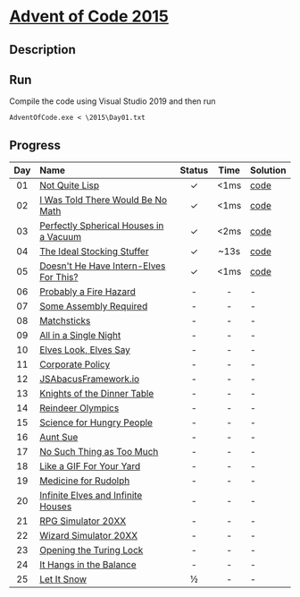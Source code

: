 # [Advent of Code 2015](https://adventofcode.com/2015/)

## Description


## Run

Compile the code using Visual Studio 2019 and then run
```shell
AdventOfCode.exe < \2015\Day01.txt
```

## Progress


| Day | Name | Status | Time | Solution | 
|:---:|:---|:---:|:---:|:---|
| 01 | [Not Quite Lisp](https://adventofcode.com/2015/day/1) | ✓ | <1ms | [code](https://github.com/wstaszewski/AdventOfCode/blob/main/C%2B%2B/AdventOfCode/2015/Day01_2015.cpp) |
| 02 | [I Was Told There Would Be No Math](https://adventofcode.com/2015/day/2) | ✓ | <1ms | [code](https://github.com/wstaszewski/AdventOfCode/blob/main/C%2B%2B/AdventOfCode/2015/Day02_2015.cpp) |
| 03 | [Perfectly Spherical Houses in a Vacuum](https://adventofcode.com/2015/day/3) | ✓ | <2ms | [code](https://github.com/wstaszewski/AdventOfCode/blob/main/C%2B%2B/AdventOfCode/2015/Day03_2015.cpp) |
| 04 | [The Ideal Stocking Stuffer](https://adventofcode.com/2015/day/4) | ✓ | ~13s | [code](https://github.com/wstaszewski/AdventOfCode/blob/main/C%2B%2B/AdventOfCode/2015/Day04_2015.cpp) |
| 05 | [Doesn't He Have Intern-Elves For This?](https://adventofcode.com/2015/day/5) | ✓ | <1ms | [code](https://github.com/wstaszewski/AdventOfCode/blob/main/C%2B%2B/AdventOfCode/2015/Day05_2015.cpp) |
| 06 | [Probably a Fire Hazard](https://adventofcode.com/2015/day/6) | - | - | - |
| 07 | [Some Assembly Required](https://adventofcode.com/2015/day/7) | - | - | - |
| 08 | [Matchsticks](https://adventofcode.com/2015/day/8) | - | - | - |
| 09 | [All in a Single Night](https://adventofcode.com/2015/day/9) | - | - | - |
| 10 | [Elves Look, Elves Say](https://adventofcode.com/2015/day/10) | - | - | - |
| 11 | [Corporate Policy](https://adventofcode.com/2015/day/11) | - | - | - |
| 12 | [JSAbacusFramework.io](https://adventofcode.com/2015/day/12) | - | - | - |
| 13 | [Knights of the Dinner Table](https://adventofcode.com/2015/day/13) | - | - | - |
| 14 | [Reindeer Olympics](https://adventofcode.com/2015/day/14) | - | - | - |
| 15 | [Science for Hungry People](https://adventofcode.com/2015/day/15) | - | - | - |
| 16 | [Aunt Sue](https://adventofcode.com/2015/day/16) | - | - | - |
| 17 | [No Such Thing as Too Much](https://adventofcode.com/2015/day/17) | - | - | - |
| 18 | [Like a GIF For Your Yard](https://adventofcode.com/2015/day/18) | - | - | - |
| 19 | [Medicine for Rudolph](https://adventofcode.com/2015/day/19) | - | - | - |
| 20 | [Infinite Elves and Infinite Houses](https://adventofcode.com/2015/day/20) | - | - | - |
| 21 | [RPG Simulator 20XX](https://adventofcode.com/2015/day/21) | - | - | - |
| 22 | [Wizard Simulator 20XX](https://adventofcode.com/2015/day/22) | - | - | - |
| 23 | [Opening the Turing Lock](https://adventofcode.com/2015/day/23) | - | - | - |
| 24 | [It Hangs in the Balance](https://adventofcode.com/2015/day/24) | - | - | - |
| 25 | [Let It Snow](https://adventofcode.com/2015/day/25) | ½ | - | - |

